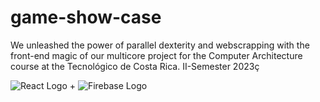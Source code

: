 # game-show-case
We unleashed the power of parallel dexterity and webscrapping with the front-end magic of our multicore project for the Computer Architecture course at the  Tecnológico de Costa Rica. II-Semester 2023ç

![React Logo](https://icons8.com/icon/NfbyHexzVEDk/react) + ![Firebase Logo](https://icons8.com/icon/62452/firebase)
